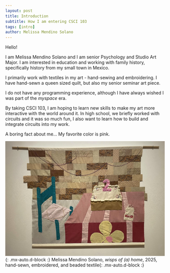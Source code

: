 ```yaml
---
layout: post
title: Introduction
subtitle: How I am entering CSCI 103
tags: [intro]
author: Melissa Mendino Solano
---
```



Hello!

I am Melissa Mendino Solano and I am senior Psychology and Studio Art Major. I am interested in education and working with family history, specifically history from my small town in Mexico.

I primarily work with textiles in my art - hand-sewing and embroidering. I have hand-sewn a queen sized quilt, but also my senior seminar art piece. 

I do not have any programming experience, although I have always wished I was part of the *myspace* era.

By taking CSCI 103, I am hoping to learn new skills to make my art more interactive with the world around it. In high school, we briefly worked with circuits and it was so much fun, I also want to learn how to build and integrate circuits into my work. 

A boring fact about me...
My favorite color is pink.



![A squareish textile piece depicting a blue chair and pink table in front of a brick wall. A cake with embroidered strawberries sits on the table and a beaded number two candle is on the cake. Beside the cake is a Yakult bottle.](https://raw.githubusercontent.com/mmendino/mmendino.github.io/refs/heads/master/assets/img/wispsofhome.jpg){: .mx-auto.d-block :}
Melissa Mendino Solano, *wisps of (a) home*, 2025, hand-sewn, embroidered, and beaded textile{: .mx-auto.d-block :}

